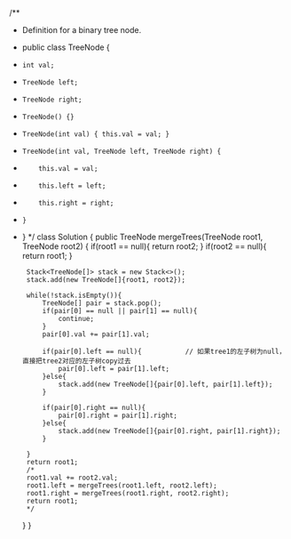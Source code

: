 /**
 * Definition for a binary tree node.
 * public class TreeNode {
 *     int val;
 *     TreeNode left;
 *     TreeNode right;
 *     TreeNode() {}
 *     TreeNode(int val) { this.val = val; }
 *     TreeNode(int val, TreeNode left, TreeNode right) {
 *         this.val = val;
 *         this.left = left;
 *         this.right = right;
 *     }
 * }
 */
class Solution {
    public TreeNode mergeTrees(TreeNode root1, TreeNode root2) {
        if(root1 == null){
            return root2;
        }
        if(root2 == null){
            return root1;
        }   
        
        Stack<TreeNode[]> stack = new Stack<>();
        stack.add(new TreeNode[]{root1, root2});
        
        while(!stack.isEmpty()){
            TreeNode[] pair = stack.pop();
            if(pair[0] == null || pair[1] == null){
                continue;
            }
            pair[0].val += pair[1].val;
            
            if(pair[0].left == null){           // 如果tree1的左子树为null，直接把tree2对应的左子树copy过去
                pair[0].left = pair[1].left;
            }else{
                stack.add(new TreeNode[]{pair[0].left, pair[1].left});
            }
            
            if(pair[0].right == null){
                pair[0].right = pair[1].right;
            }else{
                stack.add(new TreeNode[]{pair[0].right, pair[1].right});
            }
            
        }
        return root1;
        /*
        root1.val += root2.val;
        root1.left = mergeTrees(root1.left, root2.left);
        root1.right = mergeTrees(root1.right, root2.right);
        return root1;
        */
    }
}